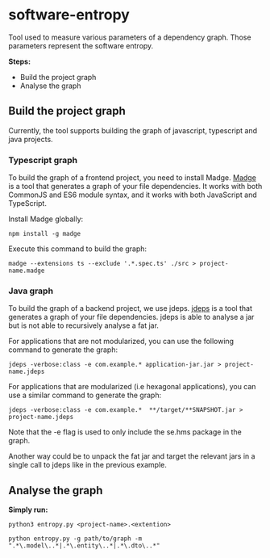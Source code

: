 # software-entropy
Tool used to measure various parameters of a dependency graph. Those parameters represent the software entropy.

**Steps:**
* Build the project graph
* Analyse the graph

## Build the project graph

Currently, the tool supports building the graph of javascript, typescript and java projects.

### Typescript graph

To build the graph of a frontend project, you need to install Madge. [Madge](https://www.npmjs.com/package/madge) is a tool that generates a graph of your file dependencies. It works with both CommonJS and ES6 module syntax, and it works with both JavaScript and TypeScript.

Install Madge globally:
```shell
npm install -g madge
```

Execute this command to build the graph:
```shell
madge --extensions ts --exclude '.*.spec.ts' ./src > project-name.madge
```

### Java graph

To build the graph of a backend project, we use jdeps. [jdeps](https://docs.oracle.com/en/java/javase/21/docs/specs/man/jdeps.html) is a tool that generates a graph of your file dependencies. jdeps is able to analyse a jar but is not able to recursively analyse a fat jar.

For applications that are not modularized, you can use the following command to generate the graph:

```shell
jdeps -verbose:class -e com.example.* application-jar.jar > project-name.jdeps
```

For applications that are modularized (i.e hexagonal applications), you can use a similar command to generate the graph:

```shell
jdeps -verbose:class -e com.example.*  **/target/**SNAPSHOT.jar > project-name.jdeps
```

Note that the -e flag is used to only include the se.hms package in the graph.

Another way could be to unpack the fat jar and target the relevant jars in a single call to jdeps like in the previous example.

## Analyse the graph

**Simply run:**
```shell
python3 entropy.py <project-name>.<extention>

python entropy.py -g path/to/graph -m ".*\.model\..*|.*\.entity\..*|.*\.dto\..*"
```
